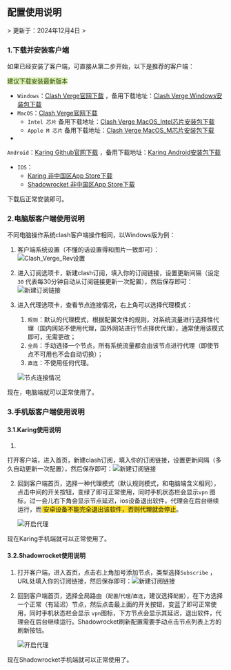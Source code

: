 <h2>配置使用说明</h2>
> 更新于：2024年12月4日
>

<h3 id="JCmiJ">1.下载并安装客户端</h3>
如果已经安装了客户端，可直接从第二步开始，以下是推荐的客户端：

<font style="background:#DBF1B7;color:#2A4200">建议下载安装最新版本</font>

+ `Windows`：[Clash Verge官网下载](https://www.clashverge.dev/install.html#__tabbed_1_1)
  ，备用下载地址：[Clash Verge Windows安装包下载](https://github.com/clash-verge-rev/clash-verge-rev/releases/download/v2.0.2/Clash.Verge_2.0.2_x64-setup.exe)
+ `MacOS`：[Clash Verge官网下载](https://www.clashverge.dev/install.html#__tabbed_1_3)
    - `Intel 芯片`
      备用下载地址：[Clash Verge MacOS_Intel芯片安装包下载](https://proxy.jzy88.top/https://github.com/clash-verge-rev/clash-verge-rev/releases/download/v2.0.2/Clash.Verge_2.0.2_x64.dmg)
    - `Apple M 芯片`
      备用下载地址：[Clash Verge MacOS_M芯片安装包下载](https://proxy.jzy88.top/https://github.com/clash-verge-rev/clash-verge-rev/releases/download/v2.0.2/Clash.Verge_2.0.2_aarch64.dmg)
+
`Android`：[Karing Github官网下载](https://github.com/KaringX/karing/releases/download/v1.0.35.467/karing_1.0.35.467_android_arm64-v8a.apk)
，备用下载地址：[Karing Android安装包下载](https://proxy.jzy88.top/https://github.com/KaringX/karing/releases/download/v1.0.35.467/karing_1.0.35.467_android_arm64-v8a.apk)
+ `IOS`：
    - [Karing 非中国区App Store下载](https://apps.apple.com/us/app/karing/id6472431552)
    - [Shadowrocket 非中国区App Store下载](https://apps.apple.com/us/app/shadowrocket/id932747118)

下载后正常安装即可。

<h3 id="PnwM8">2.电脑版客户端使用说明</h3>
不同电脑操作系统clash客户端操作相同，以Windows版为例：

1. 客户端系统设置（不懂的话设置得和图片一致即可）：![Clash_Verge_Rev设置](images/电脑端_系统设置.png)

2. 进入订阅选项卡，新建clash订阅，填入你的订阅链接，设置更新间隔（设定`30`
   代表每30分钟自动从订阅链接更新一次配置），然后保存即可：![新建订阅链接](images/电脑端_新建订阅链接.png)

3. 进入代理选项卡，查看节点连接情况，右上角可以选择代理模式：
    1. `规则`：默认的代理模式，根据配置文件的规则，对系统流量进行选择性代理（国内网站不使用代理，国外网站进行节点择优代理），通常使用该模式即可，无需更改；
    2. `全局`：手动选择一个节点，所有系统流量都会由该节点进行代理（即使节点不可用也不会自动切换）；
    3. `直连`：不使用任何代理。

   ![节点连接情况](images/电脑端_节点连接情况.png)

现在，电脑端就可以正常使用了。

<h3 id="KFrlH">3.手机版客户端使用说明</h3>

<h4 id="KFpjH">3.1.Karing使用说明</h4>

1.
打开客户端，进入首页，新建clash订阅，填入你的订阅链接，设置更新间隔（多久自动更新一次配置），然后保存即可：![新建订阅链接](images/手机端_Karing新建订阅链接.png)

2. 回到客户端首页，选择一种代理模式（默认规则模式，和电脑端含义相同），点击中间的开关按钮，变绿了即可正常使用，同时手机状态栏会显示`vpn`
   图标，过一会儿右下角会显示节点延迟，ios设备退出软件，代理会在后台继续运行，而<font style="background-color:#FBDE28;">
   安卓设备不能完全退出该软件，否则代理就会停止</font>。

   ![开启代理](images/手机端_Karing开启代理.png)

现在Karing手机端就可以正常使用了。

<h4 id="CFpjD">3.2.Shadowrocket使用说明</h4>

1. 打开客户端，进入首页，点击右上角加号添加节点，类型选择`Subscribe`
   ，URL处填入你的订阅链接，然后保存即可：![新建订阅链接](images/手机端_Shadowrocket新建订阅链接.png)

2. 回到客户端首页，选择全局路由（`配置`/`代理`/`直连`，建议选择`配置`），在下方选择一个正常（有延迟）节点，然后点击最上面的开关按钮，变蓝了即可正常使用，同时手机状态栏会显示
   `vpn`图标，下方节点会显示其延迟，退出软件，代理会在后台继续运行。Shadowrocket刷新配置需要手动点击节点列表上方的刷新按钮。

   ![开启代理](images/手机端_Shadowrocket开启代理.png)

现在Shadowrocket手机端就可以正常使用了。